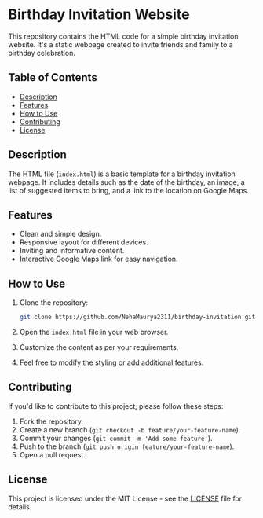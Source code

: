 # Birthday Invitation Website

This repository contains the HTML code for a simple birthday invitation website. It's a static webpage created to invite friends and family to a birthday celebration.

## Table of Contents

- [Description](#description)
- [Features](#features)
- [How to Use](#how-to-use)
- [Contributing](#contributing)
- [License](#license)

## Description

The HTML file (`index.html`) is a basic template for a birthday invitation webpage. It includes details such as the date of the birthday, an image, a list of suggested items to bring, and a link to the location on Google Maps.

## Features

- Clean and simple design.
- Responsive layout for different devices.
- Inviting and informative content.
- Interactive Google Maps link for easy navigation.


## How to Use

1. Clone the repository:

   ```bash
   git clone https://github.com/NehaMaurya2311/birthday-invitation.git
   ```

2. Open the `index.html` file in your web browser.

3. Customize the content as per your requirements.

4. Feel free to modify the styling or add additional features.

## Contributing

If you'd like to contribute to this project, please follow these steps:

1. Fork the repository.
2. Create a new branch (`git checkout -b feature/your-feature-name`).
3. Commit your changes (`git commit -m 'Add some feature'`).
4. Push to the branch (`git push origin feature/your-feature-name`).
5. Open a pull request.

## License

This project is licensed under the MIT License - see the [LICENSE](LICENSE) file for details.
